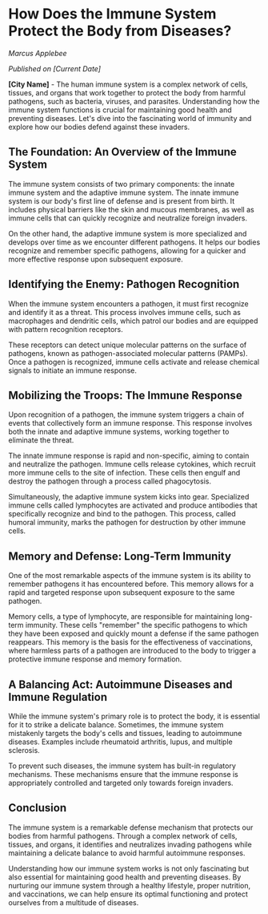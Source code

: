 # How Does the Immune System Protect the Body from Diseases?

*Marcus Applebee*

*Published on [Current Date]*

**[City Name]** - The human immune system is a complex network of cells, tissues, and organs that work together to protect the body from harmful pathogens, such as bacteria, viruses, and parasites. Understanding how the immune system functions is crucial for maintaining good health and preventing diseases. Let's dive into the fascinating world of immunity and explore how our bodies defend against these invaders.

## The Foundation: An Overview of the Immune System

The immune system consists of two primary components: the innate immune system and the adaptive immune system. The innate immune system is our body's first line of defense and is present from birth. It includes physical barriers like the skin and mucous membranes, as well as immune cells that can quickly recognize and neutralize foreign invaders.

On the other hand, the adaptive immune system is more specialized and develops over time as we encounter different pathogens. It helps our bodies recognize and remember specific pathogens, allowing for a quicker and more effective response upon subsequent exposure.

## Identifying the Enemy: Pathogen Recognition

When the immune system encounters a pathogen, it must first recognize and identify it as a threat. This process involves immune cells, such as macrophages and dendritic cells, which patrol our bodies and are equipped with pattern recognition receptors.

These receptors can detect unique molecular patterns on the surface of pathogens, known as pathogen-associated molecular patterns (PAMPs). Once a pathogen is recognized, immune cells activate and release chemical signals to initiate an immune response.

## Mobilizing the Troops: The Immune Response

Upon recognition of a pathogen, the immune system triggers a chain of events that collectively form an immune response. This response involves both the innate and adaptive immune systems, working together to eliminate the threat.

The innate immune response is rapid and non-specific, aiming to contain and neutralize the pathogen. Immune cells release cytokines, which recruit more immune cells to the site of infection. These cells then engulf and destroy the pathogen through a process called phagocytosis.

Simultaneously, the adaptive immune system kicks into gear. Specialized immune cells called lymphocytes are activated and produce antibodies that specifically recognize and bind to the pathogen. This process, called humoral immunity, marks the pathogen for destruction by other immune cells.

## Memory and Defense: Long-Term Immunity

One of the most remarkable aspects of the immune system is its ability to remember pathogens it has encountered before. This memory allows for a rapid and targeted response upon subsequent exposure to the same pathogen.

Memory cells, a type of lymphocyte, are responsible for maintaining long-term immunity. These cells "remember" the specific pathogens to which they have been exposed and quickly mount a defense if the same pathogen reappears. This memory is the basis for the effectiveness of vaccinations, where harmless parts of a pathogen are introduced to the body to trigger a protective immune response and memory formation.

## A Balancing Act: Autoimmune Diseases and Immune Regulation

While the immune system's primary role is to protect the body, it is essential for it to strike a delicate balance. Sometimes, the immune system mistakenly targets the body's cells and tissues, leading to autoimmune diseases. Examples include rheumatoid arthritis, lupus, and multiple sclerosis.

To prevent such diseases, the immune system has built-in regulatory mechanisms. These mechanisms ensure that the immune response is appropriately controlled and targeted only towards foreign invaders.

## Conclusion

The immune system is a remarkable defense mechanism that protects our bodies from harmful pathogens. Through a complex network of cells, tissues, and organs, it identifies and neutralizes invading pathogens while maintaining a delicate balance to avoid harmful autoimmune responses.

Understanding how our immune system works is not only fascinating but also essential for maintaining good health and preventing diseases. By nurturing our immune system through a healthy lifestyle, proper nutrition, and vaccinations, we can help ensure its optimal functioning and protect ourselves from a multitude of diseases.